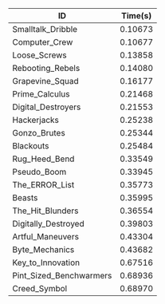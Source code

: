 |ID|Time(s)|
|-|-|
|Smalltalk_Dribble|0.10673|
|Computer_Crew|0.10677|
|Loose_Screws|0.13858|
|Rebooting_Rebels|0.14080|
|Grapevine_Squad|0.16177|
|Prime_Calculus|0.21468|
|Digital_Destroyers|0.21553|
|Hackerjacks|0.25238|
|Gonzo_Brutes|0.25344|
|Blackouts|0.25484|
|Rug_Heed_Bend|0.33549|
|Pseudo_Boom|0.33945|
|The_ERROR_List|0.35773|
|Beasts|0.35995|
|The_Hit_Blunders|0.36554|
|Digitally_Destroyed|0.39803|
|Artful_Maneuvers|0.43304|
|Byte_Mechanics|0.43682|
|Key_to_Innovation|0.67516|
|Pint_Sized_Benchwarmers|0.68936|
|Creed_Symbol|0.68970|
